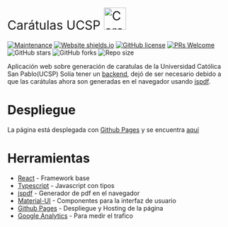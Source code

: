<h1 style="font-weight:normal">
    Carátulas UCSP
    <a href="https://oscaramos.github.io/caratulas-ucsp/">
        <img src="./public/android-chrome-192x192.png" alt="Caratulas Logo" title="Caratulas" height="50" />
    </a>
</h1>

[![Maintenance](https://img.shields.io/badge/Maintained%3F-yes-green.svg)](https://github.com/oscaramos/caratulas-ucsp/graphs/commit-activity)
[![Website shields.io](https://img.shields.io/website-up-down-green-red/http/oscaramos.github.io/caratulas-ucsp)](https://oscaramos.github.io/caratulas-ucsp/)
[![GitHub license](https://img.shields.io/github/license/oscaramos/caratulas-ucsp)](https://github.com/oscaramos/caratulas-ucsp/blob/master/LICENSE)
[![PRs Welcome](https://img.shields.io/badge/PRs-welcome-brightgreen.svg)](http://makeapullrequest.com)
![GitHub stars](https://img.shields.io/github/stars/oscaramos/caratulas-ucsp)
![GitHub forks](https://img.shields.io/github/forks/oscaramos/caratulas-ucsp)
![Repo size](https://img.shields.io/github/repo-size/oscaramos/caratulas-ucsp)

Aplicación web sobre generación de caratulas de la Universidad Católica San Pablo(UCSP)
Solía tener un [backend](https://github.com/oscaramos/caratulas-ucsp-api), dejó de ser necesario debido a que las carátulas ahora son generadas en el navegador usando [jspdf](https://parall.ax/products/jspdf).

# Despliegue

La página está desplegada con [Github Pages](https://pages.github.com/) y se encuentra [aquí](https://oscaramos.github.io/caratulas-ucsp/)

# Herramientas

- [React](https://es.reactjs.org/) - Framework base
- [Typescript](https://es.reactjs.org/) - Javascript con tipos
- [jspdf](https://parall.ax/products/jspdf) - Generador de pdf en el navegador
- [Material-UI](https://material-ui.com/) - Componentes para la interfaz de usuario
- [Github Pages](https://pages.github.com/) - Despliegue y Hosting de la página
- [Google Analytics](https://analytics.google.com/analytics/web/#/) - Para medir el trafico
